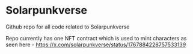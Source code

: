 # Solarpunkverse

Github repo for all code related to Solarpunkverse

Repo currently has one NFT contract which is used to mint characters as seen here - https://x.com/solarpunkverse/status/1767884228757533139

